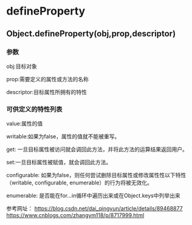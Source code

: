 # defineProperty

## Object.defineProperty(obj,prop,descriptor)

### 参数

obj:目标对象

prop:需要定义的属性或方法的名称

descriptor:目标属性所拥有的特性

### 可供定义的特性列表

value:属性的值

writable:如果为false，属性的值就不能被重写。

get: 一旦目标属性被访问就会调回此方法，并将此方法的运算结果返回用户。

set:一旦目标属性被赋值，就会调回此方法。

configurable: 如果为false，则任何尝试删除目标属性或修改属性性以下特性（writable, configurable, enumerable）的行为将被无效化。

enumerable: 是否能在for...in循环中遍历出来或在Object.keys中列举出来


参考网址：
https://blog.csdn.net/dai_qingyun/article/details/89468877
https://www.cnblogs.com/zhangym118/p/8717999.html
